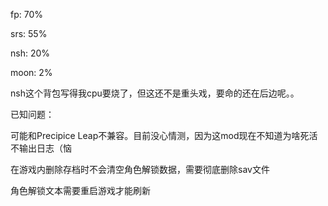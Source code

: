   fp: 70%

 srs: 55%

 nsh: 20%

moon: 2%

nsh这个背包写得我cpu要烧了，但这还不是重头戏，要命的还在后边呢。。





已知问题：

可能和Precipice Leap不兼容。目前没心情测，因为这mod现在不知道为啥死活不输出日志（恼

在游戏内删除存档时不会清空角色解锁数据，需要彻底删除sav文件

角色解锁文本需要重启游戏才能刷新